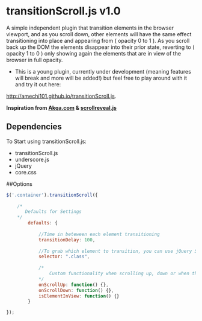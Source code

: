 transitionScroll.js v1.0
=======================

A simple independent plugin that transition elements in the browser viewport, and as you scroll down, other elements will have the same effect transitioning into place and appearing from ( opacity 0 to 1 ). As you scroll back up the DOM the elements disappear into their prior state, reverting to ( opacity 1 to 0 ) only showing again the elements that are in view of the browser in full opacity. 

- This is a young plugin, currently under development (meaning features will break and more will be added!) but feel free to play around with it and try it out here:

http://amechi101.github.io/transitionScroll.js. 


**Inspiration from [Akqa.com](http://www.akqa.com/) & [scrollreveal.js](http://scrollrevealjs.org/)**

Dependencies
------------
To Start using transitionScroll.js:
<ul>
	<li> transitionScroll.js </li>
	<li> underscore.js </li>
	<li> jQuery </li>
	<li> core.css </li>
</ul>

##Options

```js
$('.container').transitionScroll({
	
	/*
       Defaults for Settings
    */
        defaults: {
            
            //Time in beteween each element transitioning
            transitionDelay: 100,
             
            //To grab which element to transition, you can use jQuery Selector
            selector: ".class",
         
            /*
            	Custom functionality when scrolling up, down or when the elements are in view. 
            */
            onScrollUp: function() {},
            onScrollDown: function() {},
            isElementInView: function() {}
        }

});
```
